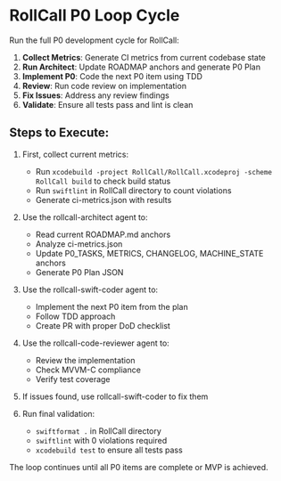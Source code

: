 # RollCall P0 Loop Cycle

Run the full P0 development cycle for RollCall:

1. **Collect Metrics**: Generate CI metrics from current codebase state
2. **Run Architect**: Update ROADMAP anchors and generate P0 Plan
3. **Implement P0**: Code the next P0 item using TDD
4. **Review**: Run code review on implementation
5. **Fix Issues**: Address any review findings
6. **Validate**: Ensure all tests pass and lint is clean

## Steps to Execute:

1. First, collect current metrics:
   - Run `xcodebuild -project RollCall/RollCall.xcodeproj -scheme RollCall build` to check build status
   - Run `swiftlint` in RollCall directory to count violations
   - Generate ci-metrics.json with results

2. Use the rollcall-architect agent to:
   - Read current ROADMAP.md anchors
   - Analyze ci-metrics.json
   - Update P0_TASKS, METRICS, CHANGELOG, MACHINE_STATE anchors
   - Generate P0 Plan JSON

3. Use the rollcall-swift-coder agent to:
   - Implement the next P0 item from the plan
   - Follow TDD approach
   - Create PR with proper DoD checklist

4. Use the rollcall-code-reviewer agent to:
   - Review the implementation
   - Check MVVM-C compliance
   - Verify test coverage

5. If issues found, use rollcall-swift-coder to fix them

6. Run final validation:
   - `swiftformat .` in RollCall directory
   - `swiftlint` with 0 violations required
   - `xcodebuild test` to ensure all tests pass

The loop continues until all P0 items are complete or MVP is achieved.